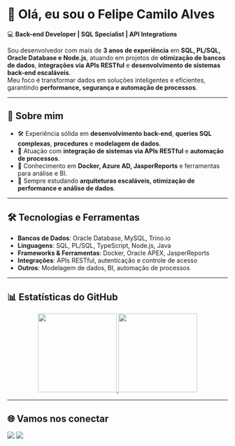 # 👋 Olá, eu sou o Felipe Camilo Alves  

💻 **Back-end Developer | SQL Specialist | API Integrations**  

Sou desenvolvedor com mais de **3 anos de experiência** em **SQL, PL/SQL, Oracle Database e Node.js**, atuando em projetos de **otimização de bancos de dados**, **integrações via APIs RESTful** e **desenvolvimento de sistemas back-end escaláveis**.  
Meu foco é transformar dados em soluções inteligentes e eficientes, garantindo **performance, segurança e automação de processos**.  

---

## 🚀 Sobre mim
- 🛠 Experiência sólida em **desenvolvimento back-end**, **queries SQL complexas**, **procedures** e **modelagem de dados**.  
- 📡 Atuação com **integração de sistemas via APIs RESTful** e **automação de processos**.  
- 🧩 Conhecimento em **Docker, Azure AD, JasperReports** e ferramentas para análise e BI.  
- 🌱 Sempre estudando **arquiteturas escaláveis, otimização de performance e análise de dados**.  

---

## 🛠️ Tecnologias e Ferramentas
- **Bancos de Dados**: Oracle Database, MySQL, Trino.io  
- **Linguagens**: SQL, PL/SQL, TypeScript, Node.js, Java  
- **Frameworks & Ferramentas**: Docker, Oracle APEX, JasperReports  
- **Integrações**: APIs RESTful, autenticação e controle de acesso  
- **Outros**: Modelagem de dados, BI, automação de processos  

---

## 📊 Estatísticas do GitHub
<div align="center">
  <a href="https://github.com/xfelipealves">
    <img height="180em" src="https://github-readme-stats.vercel.app/api?username=xfelipealves&show_icons=true&theme=dark&include_all_commits=true&count_private=true"/>
    <img height="180em" src="https://github-readme-stats.vercel.app/api/top-langs/?username=xfelipealves&layout=compact&langs_count=7&theme=dark"/>
  </a>
</div>

---

## 🌐 Vamos nos conectar
<div>
  <a href="mailto:felipecamiloalves04@gmail.com"><img src="https://img.shields.io/badge/-Gmail-%23333?style=for-the-badge&logo=gmail&logoColor=white"></a>
  <a href="https://www.linkedin.com/in/felipe-camilo-alves" target="_blank"><img src="https://img.shields.io/badge/-LinkedIn-%230077B5?style=for-the-badge&logo=linkedin&logoColor=white"></a>
</div>
